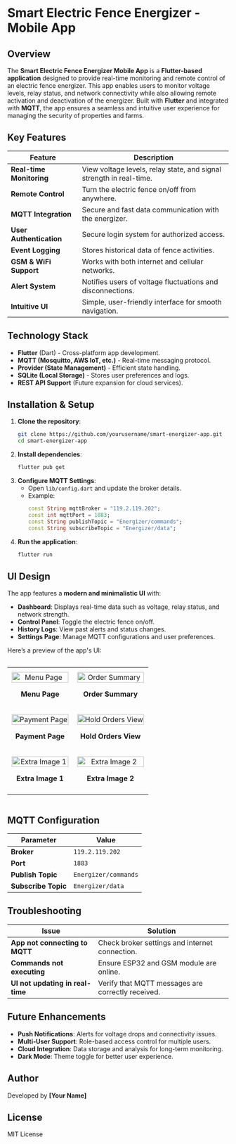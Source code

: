 # Smart Electric Fence Energizer - Mobile App

## Overview
The **Smart Electric Fence Energizer Mobile App** is a **Flutter-based application** designed to provide real-time monitoring and remote control of an electric fence energizer. This app enables users to monitor voltage levels, relay status, and network connectivity while also allowing remote activation and deactivation of the energizer. Built with **Flutter** and integrated with **MQTT**, the app ensures a seamless and intuitive user experience for managing the security of properties and farms.

## Key Features

| Feature | Description |
|---------|------------|
| **Real-time Monitoring** | View voltage levels, relay state, and signal strength in real-time. |
| **Remote Control** | Turn the electric fence on/off from anywhere. |
| **MQTT Integration** | Secure and fast data communication with the energizer. |
| **User Authentication** | Secure login system for authorized access. |
| **Event Logging** | Stores historical data of fence activities. |
| **GSM & WiFi Support** | Works with both internet and cellular networks. |
| **Alert System** | Notifies users of voltage fluctuations and disconnections. |
| **Intuitive UI** | Simple, user-friendly interface for smooth navigation. |

## Technology Stack
- **Flutter** (Dart) - Cross-platform app development.
- **MQTT (Mosquitto, AWS IoT, etc.)** - Real-time messaging protocol.
- **Provider (State Management)** - Efficient state handling.
- **SQLite (Local Storage)** - Stores user preferences and logs.
- **REST API Support** (Future expansion for cloud services).

## Installation & Setup
1. **Clone the repository**:
   ```bash
   git clone https://github.com/yourusername/smart-energizer-app.git
   cd smart-energizer-app
   ```
2. **Install dependencies**:
   ```bash
   flutter pub get
   ```
3. **Configure MQTT Settings**:
   - Open `lib/config.dart` and update the broker details.
   - Example:
     ```dart
     const String mqttBroker = "119.2.119.202";
     const int mqttPort = 1883;
     const String publishTopic = "Energizer/commands";
     const String subscribeTopic = "Energizer/data";
     ```
4. **Run the application**:
   ```bash
   flutter run
   ```

## UI Design
The app features a **modern and minimalistic UI** with:
- **Dashboard**: Displays real-time data such as voltage, relay status, and network strength.
- **Control Panel**: Toggle the electric fence on/off.
- **History Logs**: View past alerts and status changes.
- **Settings Page**: Manage MQTT configurations and user preferences.

Here’s a preview of the app's UI:

<div style="display: flex; justify-content: center;">
  <table style="width: 100%; border-collapse: collapse;">
    <tr>
      <td style="text-align: center; padding: 10px;">
        <img src="https://github.com/user-attachments/assets/b8df0a6a-955d-4086-8ecf-56f383e6e6e9" alt="Menu Page" style="width: 100%; max-width: 500px;">
        <p><b>Menu Page</b></p>
      </td>
      <td style="text-align: center; padding: 10px;">
        <img src="https://github.com/user-attachments/assets/70a5c129-78d4-4519-9a20-d074d57e873b" alt="Order Summary" style="width: 100%; max-width: 500px;">
        <p><b>Order Summary</b></p>
      </td>
    </tr>
    <tr>
      <td style="text-align: center; padding: 10px;">
        <img src="https://github.com/user-attachments/assets/3f7d2cd6-443d-45d9-af20-382c3b5f6937" alt="Payment Page" style="width: 100%; max-width: 500px;">
        <p><b>Payment Page</b></p>
      </td>
      <td style="text-align: center; padding: 10px;">
        <img src="https://github.com/user-attachments/assets/2af3d240-12f7-4f94-bad4-c31d13258791" alt="Hold Orders View" style="width: 100%; max-width: 500px;">
        <p><b>Hold Orders View</b></p>
      </td>
    </tr>
    <tr>
      <td style="text-align: center; padding: 10px;">
        <img src="https://github.com/user-attachments/assets/15073dd1-3c4f-4d6f-92c6-eb60e5f8e17c" alt="Extra Image 1" style="width: 100%; max-width: 500px;">
        <p><b>Extra Image 1</b></p>
      </td>
      <td style="text-align: center; padding: 10px;">
        <img src="https://github.com/user-attachments/assets/a36a4b2b-1dcf-494d-9e97-01bd0be55aa0" alt="Extra Image 2" style="width: 100%; max-width: 500px;">
        <p><b>Extra Image 2</b></p>
      </td>
    </tr>
  </table>
</div>

## MQTT Configuration

| Parameter | Value |
|-----------|-------|
| **Broker** | `119.2.119.202` |
| **Port** | `1883` |
| **Publish Topic** | `Energizer/commands` |
| **Subscribe Topic** | `Energizer/data` |

## Troubleshooting

| Issue | Solution |
|--------|----------|
| **App not connecting to MQTT** | Check broker settings and internet connection. |
| **Commands not executing** | Ensure ESP32 and GSM module are online. |
| **UI not updating in real-time** | Verify that MQTT messages are correctly received. |

## Future Enhancements
- **Push Notifications**: Alerts for voltage drops and connectivity issues.
- **Multi-User Support**: Role-based access control for multiple users.
- **Cloud Integration**: Data storage and analysis for long-term monitoring.
- **Dark Mode**: Theme toggle for better user experience.

## Author
Developed by **[Your Name]**

## License
MIT License

